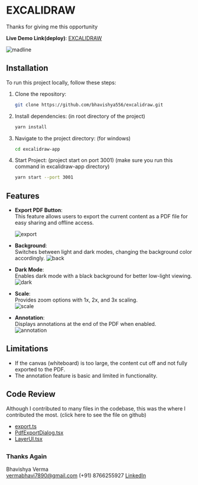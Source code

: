 <!-- 108108 -->

# EXCALIDRAW   
Thanks for giving me this opportunity

**Live Demo Link(deploy)**: [EXCALIDRAW](https://excalidraw-madelineandco.netlify.app/)   

![madline](https://github.com/user-attachments/assets/f2976c8f-0a6b-416d-ab7d-b32918c5539a)

## Installation  

To run this project locally, follow these steps:  


1. Clone the repository:  
   ```bash  
   git clone https://github.com/bhavishya556/excalidraw.git
2. Install dependencies:
(in root directory of the project) 
   ```bash  
   yarn install  
3. Navigate to the project directory:
 (for windows)
   ```bash  
   cd excalidraw-app
 4. Start Project:  (project start on port 3001)
     (make sure you run this command in excalidraw-app directory)
      ```bash  
     yarn start --port 3001
     
   ## Features  

- **Export PDF Button**:  
  This feature allows users to export the current content as a PDF file for easy sharing and offline access.  
   

  ![export](https://github.com/user-attachments/assets/ac20016b-37bf-4d49-b507-4ad2165c1352)


- **Background**:  
  Switches between light and dark modes, changing the background color accordingly.
  ![back](https://github.com/user-attachments/assets/7b844eab-8f16-4250-99da-90b905777099)

- **Dark Mode**:  
  Enables dark mode with a black background for better low-light viewing.  
![dark](https://github.com/user-attachments/assets/289ed9e6-9fa1-489a-8f09-59d284ed8943)

- **Scale**:  
  Provides zoom options with 1x, 2x, and 3x scaling.  
![scale](https://github.com/user-attachments/assets/24429a61-7ba2-4976-980a-a401fbe52cf7)

- **Annotation**:  
  Displays annotations at the end of the PDF when enabled.  
![annotation](https://github.com/user-attachments/assets/56069779-96a8-4308-bf8d-20a6786ea822)



## Limitations  

- If the canvas (whiteboard) is too large, the content cut off and not fully exported to the PDF.  
- The annotation feature is basic and limited in functionality.  

## Code Review  

Although I contributed to many files in the codebase, this was the where I contributed the most. 
(click here to see the file on github)
- [export.ts](https://github.com/bhavishya556/excalidraw/blob/main/packages/utils/export.ts)
- [PdfExportDialog.tsx](https://github.com/bhavishya556/excalidraw/blob/main/packages/excalidraw/components/PdfExportDialog.tsx) 
- [LayerUI.tsx](https://github.com/bhavishya556/excalidraw/blob/main/packages/excalidraw/components/LayerUI.tsx) 

## 

### Thanks Again

Bhavishya Verma  
vermabhavi7890@gmail.com 
(+91) 8766255927
[LinkedIn](https://www.linkedin.com/in/bhavishy/) 






